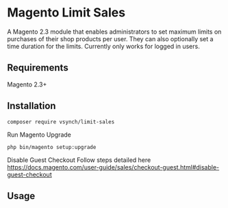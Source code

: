 # Magento Limit Sales
A Magento 2.3 module that enables administrators to set maximum limits on purchases of their shop products per user. 
They can also optionally set a time duration for the limits. Currently only works for logged in users.

## Requirements
Magento 2.3+

## Installation
```
composer require vsynch/limit-sales
```
Run Magento Upgrade
```
php bin/magento setup:upgrade
```
Disable Guest Checkout
Follow steps detailed here https://docs.magento.com/user-guide/sales/checkout-guest.html#disable-guest-checkout

## Usage

